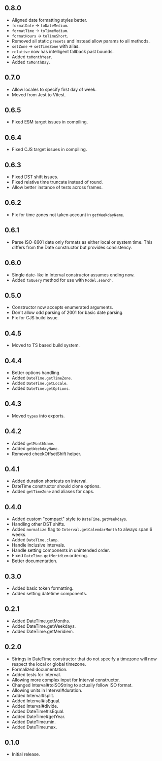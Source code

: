 ## 0.8.0

- Aligned date formatting styles better.
- `formatDate` -> `toDateMedium`.
- `formatTime` -> `toTimeMedium`.
- `formatHours` -> `toTimeShort`.
- Removed all static `presets` and instead allow params to all methods.
- `setZone` -> `setTimeZone` with alias.
- `relative` now has intelligent fallback past bounds.
- Added `toMonthYear`.
- Added `toMonthDay`.

## 0.7.0

- Allow locales to specify first day of week.
- Moved from Jest to Vitest.

## 0.6.5

- Fixed ESM target issues in compiling.

## 0.6.4

- Fixed CJS target issues in compiling.

## 0.6.3

- Fixed DST shift issues.
- Fixed relative time truncate instead of round.
- Allow better instance of tests across frames.

## 0.6.2

- Fix for time zones not taken account in `getWeekdayName`.

## 0.6.1

- Parse ISO-8601 date only formats as either local or system time. This differs
  from the Date constructor but provides consistency.

## 0.6.0

- Single date-like in Interval constructor assumes ending now.
- Added `toQuery` method for use with `Model.search`.

## 0.5.0

- Constructor now accepts enumerated arguments.
- Don't allow odd parsing of 2001 for basic date parsing.
- Fix for CJS build issue.

## 0.4.5

- Moved to TS based build system.

## 0.4.4

- Better options handling.
- Added `DateTime.getTimeZone`.
- Added `DateTime.getLocale`.
- Added `DateTime.getOptions`.

## 0.4.3

- Moved `types` into exports.

## 0.4.2

- Added `getMonthName`.
- Added `getWeekdayName`.
- Removed checkOffsetShift helper.

## 0.4.1

- Added duration shortcuts on interval.
- DateTime constructor should clone options.
- Added `getTimeZone` and aliases for caps.

## 0.4.0

- Added custom "compact" style to `DateTime.getWeekdays`.
- Handling other DST shifts.
- Added `normalize` flag to `Interval.getCalendarMonth` to always span 6 weeks.
- Added `DateTime.clamp`.
- Handle inclusive intervals.
- Handle setting components in unintended order.
- Fixed `DateTime.getMeridiem` ordering.
- Better documentation.

## 0.3.0

- Added basic token formatting.
- Added setting datetime components.

## 0.2.1

- Added DateTime.getMonths.
- Added DateTime.getWeekdays.
- Added DateTime.getMeridiem.

## 0.2.0

- Strings in DateTime constructor that do not specify a timezone will now
  respect the local or global timezone.
- Formalized documentation.
- Added tests for Interval.
- Allowing more complex input for Interval constructor.
- Changed Interval#toISOString to actually follow ISO format.
- Allowing units in Interval#duration.
- Added Interval#split.
- Added Interval#isEqual.
- Added Interval#divide.
- Added DateTime#isEqual.
- Added DateTime#getYear.
- Added DateTime.min.
- Added DateTime.max.

## 0.1.0

- Initial release.
